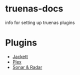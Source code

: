 # truenas-docs
info for setting up truenas plugins

# Plugins
- [Jackett](plugins/jackett.md)
- [Plex](plugins/plex.md)
- [Sonar & Radar](plugins/sonar-&-radar.md)